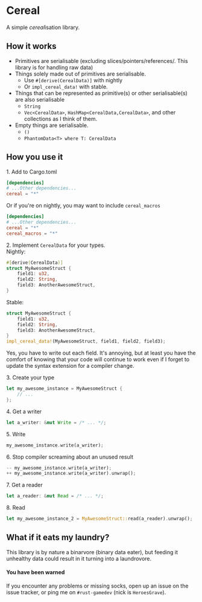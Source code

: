 Cereal
======
A simple *cereal*isation library.

## How it works
- Primitives are serialisable (excluding slices/pointers/references/. This library is for handling raw data)
- Things solely made out of primitives are serialisable.
  - Use `#[derive(CerealData)]` with nightly
  - Or `impl_cereal_data!` with stable.
- Things that can be represented as primitive(s) or other serialisable(s) are also serialisable
  - `String`
  - `Vec<CerealData>`, `HashMap<CerealData,CerealData>`, and other collections as I think of them.
- Empty things are serialisable.
  - `()`
  - `PhantomData<T> where T: CerealData`

## How you use it

1\. Add to Cargo.toml
```toml
[dependencies]
# ...Other dependencies...
cereal = "*"
```
Or if you're on nightly, you may want to include `cereal_macros`
```toml
[dependencies]
# ...Other dependencies...
cereal = "*"
cereal_macros = "*"
```

2\. Implement `CerealData` for your types.  
Nightly:
```rust
#[derive(CerealData)]
struct MyAwesomeStruct {
    field1: u32,
    field2: String,
    field3: AnotherAwesomeStruct,
}
```
Stable:
```rust
struct MyAwesomeStruct {
    field1: u32,
    field2: String,
    field3: AnotherAwesomeStruct,
}
impl_cereal_data!(MyAwesomeStruct, field1, field2, field3);
```
Yes, you have to write out each field. It's annoying, but at least you have the comfort of knowing that your code will continue to work even if I forget to update the syntax extension for a compiler change.

3\. Create your type
```rust
let my_awesome_instance = MyAwesomeStruct {
    // ...
};
```

4\. Get a writer  
```rust
let a_writer: &mut Write = /* ... */;
```

5\. Write
```rust
my_awesome_instance.write(a_writer);
```

6\. Stop compiler screaming about an unused result
```rust
-- my_awesome_instance.write(a_writer);
++ my_awesome_instance.write(a_writer).unwrap();
```

7\. Get a reader
```rust
let a_reader: &mut Read = /* ... */;
```

8\. Read
```rust
let my_awesome_instance_2 = MyAwesomeStruct::read(a_reader).unwrap();
```

## What if it eats my laundry?
This library is by nature a binarvore (binary data eater), but feeding it unhealthy data could result in it turning into a laundrovore.
#### You have been warned
If you encounter any problems or missing socks, open up an issue on the issue tracker, or ping me on `#rust-gamedev` (nick is `HeroesGrave`).

